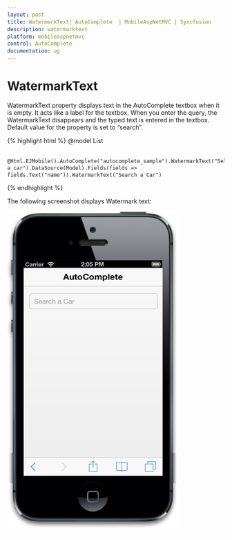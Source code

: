 ```yaml
---
layout: post
title: WatermarkText| AutoComplete  | MobileAspNetMVC | Syncfusion
description: watermarktext
platform: mobileaspnetmvc
control: AutoComplete 
documentation: ug
---
```


# WatermarkText

WatermarkText property displays text in the AutoComplete textbox when it is empty. It acts like a label for the textbox. When you enter the query, the WatermarkText disappears and the typed text is entered in the textbox. Default value for the property is set to “search”.


{% highlight html %}
@model List<Cars>

        @Html.EJMobile().AutoComplete("autocomplete_sample").WatermarkText("Select a car").DataSource(Model).Fields(fields => fields.Text("name")).WatermarkText("Search a Car")
{% endhighlight %}



The following screenshot displays Watermark text:

![](WatermarkText_images/WatermarkText_img1.png)



